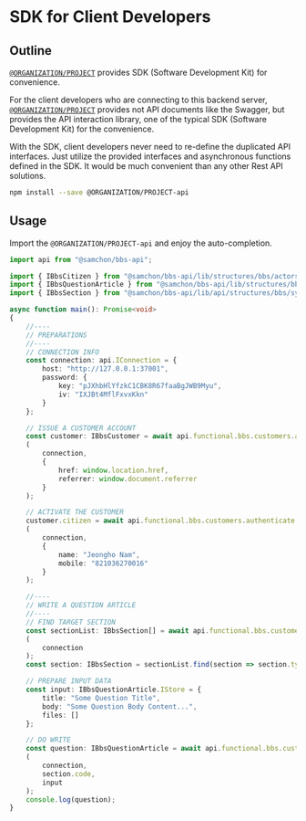 # SDK for Client Developers
## Outline
[`@ORGANIZATION/PROJECT`](https://github.com/kiminsun/nodetest) provides SDK (Software Development Kit) for convenience.

For the client developers who are connecting to this backend server, [`@ORGANIZATION/PROJECT`](https://github.com/kiminsun/nodetest) provides not API documents like the Swagger, but provides the API interaction library, one of the typical SDK (Software Development Kit) for the convenience.

With the SDK, client developers never need to re-define the duplicated API interfaces. Just utilize the provided interfaces and asynchronous functions defined in the SDK. It would be much convenient than any other Rest API solutions.

```bash
npm install --save @ORGANIZATION/PROJECT-api
```




## Usage
Import the `@ORGANIZATION/PROJECT-api` and enjoy the auto-completion.

```typescript
import api from "@samchon/bbs-api";

import { IBbsCitizen } from "@samchon/bbs-api/lib/structures/bbs/actors/IBbsCitizen";
import { IBbsQuestionArticle } from "@samchon/bbs-api/lib/structures/bbs/articles/IBbsQuestionArticle";
import { IBbsSection } from "@samchon/bbs-api/lib/api/structures/bbs/systematic/IBbsSection";

async function main(): Promise<void>
{
    //----
    // PREPARATIONS
    //----
    // CONNECTION INFO
    const connection: api.IConnection = {
        host: "http://127.0.0.1:37001",
        password: {
            key: "pJXhbHlYfzkC1CBK8R67faaBgJWB9Myu",
            iv: "IXJBt4MflFxvxKkn"
        }
    };

    // ISSUE A CUSTOMER ACCOUNT
    const customer: IBbsCustomer = await api.functional.bbs.customers.authenticate.issue
    (
        connection,
        {
            href: window.location.href,
            referrer: window.document.referrer
        }
    );

    // ACTIVATE THE CUSTOMER
    customer.citizen = await api.functional.bbs.customers.authenticate.activate
    (
        connection,
        {
            name: "Jeongho Nam",
            mobile: "821036270016"
        }
    );

    //----
    // WRITE A QUESTION ARTICLE
    //----
    // FIND TARGET SECTION
    const sectionList: IBbsSection[] = await api.functional.bbs.customers.systematic.sections.index
    (
        connection
    );
    const section: IBbsSection = sectionList.find(section => section.type === "qna")!;

    // PREPARE INPUT DATA
    const input: IBbsQuestionArticle.IStore = {
        title: "Some Question Title",
        body: "Some Question Body Content...",
        files: []
    };

    // DO WRITE
    const question: IBbsQuestionArticle = await api.functional.bbs.customers.articles.qna.store
    (
        connection, 
        section.code,
        input
    );
    console.log(question);
}
```